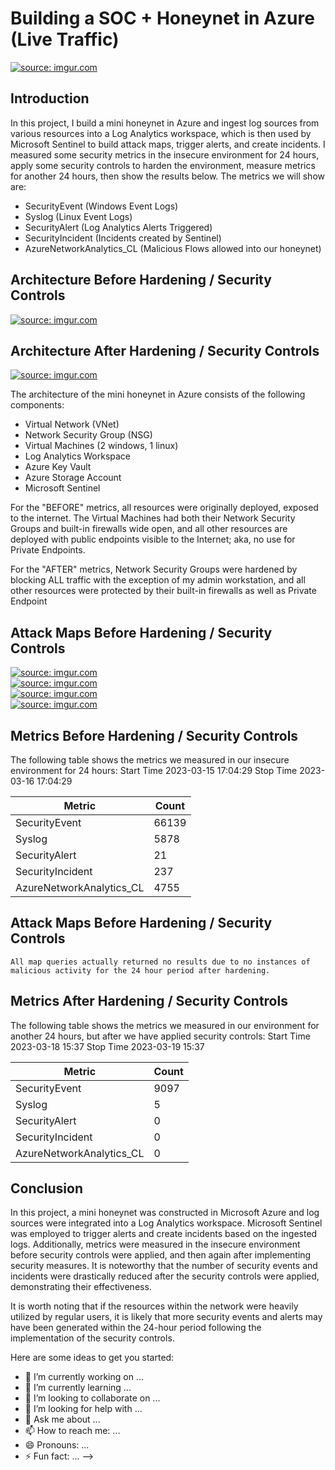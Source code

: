 # Building a SOC + Honeynet in Azure (Live Traffic)
<a href="https://imgur.com/KTYSwZJ"><img src="https://i.imgur.com//KTYSwZJ.png" title="source: imgur.com" /></a>

## Introduction

In this project, I build a mini honeynet in Azure and ingest log sources from various resources into a Log Analytics workspace, which is then used by Microsoft Sentinel to build attack maps, trigger alerts, and create incidents. I measured some security metrics in the insecure environment for 24 hours, apply some security controls to harden the environment, measure metrics for another 24 hours, then show the results below. The metrics we will show are:

- SecurityEvent (Windows Event Logs)
- Syslog (Linux Event Logs)
- SecurityAlert (Log Analytics Alerts Triggered)
- SecurityIncident (Incidents created by Sentinel)
- AzureNetworkAnalytics_CL (Malicious Flows allowed into our honeynet)

## Architecture Before Hardening / Security Controls
<a href="https://imgur.com/oURrFxS"><img src="https://i.imgur.com/oURrFxS.png" title="source: imgur.com" /></a><br>

## Architecture After Hardening / Security Controls
<a href="https://imgur.com/meQ3hpt"><img src="https://i.imgur.com/meQ3hpt.png" title="source: imgur.com" /></a><br>

The architecture of the mini honeynet in Azure consists of the following components:

- Virtual Network (VNet)
- Network Security Group (NSG)
- Virtual Machines (2 windows, 1 linux)
- Log Analytics Workspace
- Azure Key Vault
- Azure Storage Account
- Microsoft Sentinel

For the "BEFORE" metrics, all resources were originally deployed, exposed to the internet. The Virtual Machines had both their Network Security Groups and built-in firewalls wide open, and all other resources are deployed with public endpoints visible to the Internet; aka, no use for Private Endpoints.

For the "AFTER" metrics, Network Security Groups were hardened by blocking ALL traffic with the exception of my admin workstation, and all other resources were protected by their built-in firewalls as well as Private Endpoint

## Attack Maps Before Hardening / Security Controls

<a href="https://imgur.com/kdOK7gI"><img src="https://i.imgur.com/kdOK7gI.png" title="source: imgur.com" /></a><br>
<a href="https://imgur.com/4LAbtdo"><img src="https://i.imgur.com/4LAbtdo.png" title="source: imgur.com" /></a><br>
<a href="https://imgur.com/nB6Qqih"><img src="https://i.imgur.com/nB6Qqih.png" title="source: imgur.com" /></a><br>
<a href="https://imgur.com/0rXRTXu"><img src="https://i.imgur.com/0rXRTXu.png" title="source: imgur.com" /></a><br>

## Metrics Before Hardening / Security Controls

The following table shows the metrics we measured in our insecure environment for 24 hours:
Start Time 2023-03-15 17:04:29
Stop Time 2023-03-16 17:04:29

| Metric                   | Count
| ------------------------ | -----
| SecurityEvent            | 66139
| Syslog                   | 5878
| SecurityAlert            | 21
| SecurityIncident         | 237
| AzureNetworkAnalytics_CL | 4755

## Attack Maps Before Hardening / Security Controls

```All map queries actually returned no results due to no instances of malicious activity for the 24 hour period after hardening.```

## Metrics After Hardening / Security Controls

The following table shows the metrics we measured in our environment for another 24 hours, but after we have applied security controls:
Start Time 2023-03-18 15:37
Stop Time	2023-03-19 15:37

| Metric                   | Count
| ------------------------ | -----
| SecurityEvent            | 9097
| Syslog                   | 5
| SecurityAlert            | 0
| SecurityIncident         | 0
| AzureNetworkAnalytics_CL | 0

## Conclusion

In this project, a mini honeynet was constructed in Microsoft Azure and log sources were integrated into a Log Analytics workspace. Microsoft Sentinel was employed to trigger alerts and create incidents based on the ingested logs. Additionally, metrics were measured in the insecure environment before security controls were applied, and then again after implementing security measures. It is noteworthy that the number of security events and incidents were drastically reduced after the security controls were applied, demonstrating their effectiveness.

It is worth noting that if the resources within the network were heavily utilized by regular users, it is likely that more security events and alerts may have been generated within the 24-hour period following the implementation of the security controls.

Here are some ideas to get you started:

- 🔭 I’m currently working on ...
- 🌱 I’m currently learning ...
- 👯 I’m looking to collaborate on ...
- 🤔 I’m looking for help with ...
- 💬 Ask me about ...
- 📫 How to reach me: ...
- 😄 Pronouns: ...
- ⚡ Fun fact: ...
-->
